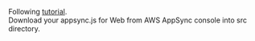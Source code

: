 Following [tutorial](https://tylermcginnis.com/building-serverless-react-graphql-apps-with-aws-appsync/).  
Download your appsync.js for Web from AWS AppSync console into src directory.
